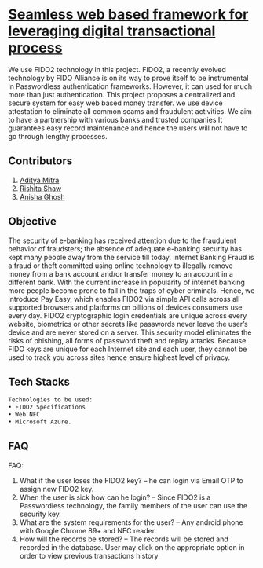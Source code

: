 # [Seamless web based framework for leveraging digital transactional process](https://payments.centralindia.cloudapp.azure.com)

We use FIDO2 technology in this project. FIDO2, a recently evolved technology by FIDO Alliance is on its way to prove itself to be instrumental 
in Passwordless authentication frameworks. However, it can used for much more than just authentication. This project proposes a centralized and secure
system for easy web based money transfer. we use device attestation to eliminate all common scams and fraudulent activities.
We aim to have a partnership with various banks and trusted companies 
It guarantees easy record maintenance and hence the users will not have to go through lengthy processes.

## Contributors

1. [Aditya Mitra](http://github.com/AdityaMitra5102)
2. [Rishita Shaw](http://github.com/theseregrets)
3. [Anisha Ghosh](http://github.com/anisha100)

## Objective

The security of e-banking has received attention due to the fraudulent behavior of fraudsters; 
the absence of adequate e-banking security has kept many people away from the service till today. Internet Banking Fraud is a fraud or theft committed 
using online technology to  illegally remove money from a bank account and/or transfer money to an account in a different bank. With the current increase
in popularity of internet banking more people become prone to fall in the traps of cyber criminals.​ Hence, we introduce Pay Easy, which enables FIDO2
via simple API calls across all supported browsers and platforms on billions of devices consumers use every day. FIDO2 cryptographic login credentials are 
unique across every website, biometrics or other secrets like passwords never leave the user’s device and are never stored on a server. This security model
eliminates the risks of phishing, all forms of password theft and replay attacks. 
Because FIDO keys are unique for each Internet site and each user, they cannot be used to track you across sites hence ensure highest level of privacy.​
 

## Tech Stacks
```bash
Technologies to be used:
• FIDO2 Specifications
• Web NFC
• Microsoft Azure.
```
## FAQ

FAQ:

1. What if the user loses the FIDO2 key? – he can login via Email OTP to assign new FIDO2
   key.
2. When the user is sick how can he login? – Since FIDO2 is a Passwordless technology, the
   family members of the user can use the security key.
3. What are the system requirements for the user? – Any android phone with Google Chrome
   89+ and NFC reader.
5. How will the records be stored? – The records will be stored and recorded in the database.
     User may click on the appropriate option in order to view previous transactions history
